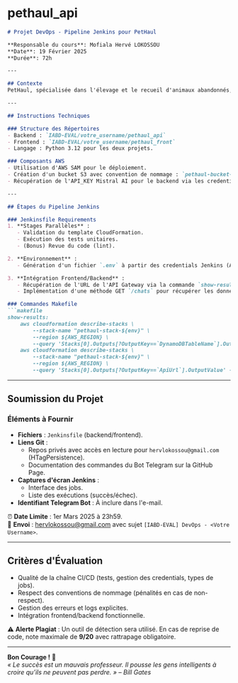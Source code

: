 # pethaul_api

```markdown
# Projet DevOps - Pipeline Jenkins pour PetHaul

**Responsable du cours**: Mofiala Hervé LOKOSSOU  
**Date**: 19 Février 2025  
**Durée**: 72h  

---

## Contexte
PetHaul, spécialisée dans l'élevage et le recueil d'animaux abandonnés, dispose d'une application Python pour identifier les animaux. Ce projet vise à mettre en place un pipeline Jenkins CI/CD pour déployer une stack AWS (API Gateway, Lambda, DynamoDB) avec AWS SAM.

---

## Instructions Techniques

### Structure des Répertoires
- Backend : `IABD-EVAL/votre_username/pethaul_api`
- Frontend : `IABD-EVAL/votre_username/pethaul_front`
- Langage : Python 3.12 pour les deux projets.

### Composants AWS
- Utilisation d'AWS SAM pour le déploiement.
- Création d'un bucket S3 avec convention de nommage : `pethaul-bucket-<env>-<username>`.
- Récupération de l'API_KEY Mistral AI pour le backend via les credentials Jenkins.

---

## Étapes du Pipeline Jenkins

### Jenkinsfile Requirements
1. **Stages Parallèles** :
   - Validation du template CloudFormation.
   - Exécution des tests unitaires.
   - (Bonus) Revue du code (lint).

2. **Environnement** :
   - Génération d'un fichier `.env` à partir des credentials Jenkins (AWS, Mistral AI).

3. **Intégration Frontend/Backend** :
   - Récupération de l'URL de l'API Gateway via la commande `show-results` dans le Makefile.
   - Implémentation d'une méthode GET `/chats` pour récupérer les données depuis DynamoDB.

### Commandes Makefile
```makefile
show-results:
    aws cloudformation describe-stacks \
        --stack-name "pethaul-stack-${env}" \
        --region ${AWS_REGION} \
        --query 'Stacks[0].Outputs[?OutputKey==`DynamoDBTableName`].OutputValue' --output text
    aws cloudformation describe-stacks \
        --stack-name "pethaul-stack-${env}" \
        --region ${AWS_REGION} \
        --query 'Stacks[0].Outputs[?OutputKey==`ApiUrl`].OutputValue' --output text
```

---

## Soumission du Projet

### Éléments à Fournir
- **Fichiers** : `Jenkinsfile` (backend/frontend).
- **Liens Git** : 
  - Repos privés avec accès en lecture pour `hervlokossou@gmail.com` (HTagPersistence).
  - Documentation des commandes du Bot Telegram sur la GitHub Page.
- **Captures d'écran Jenkins** :
  - Interface des jobs.
  - Liste des exécutions (succès/échec).
- **Identifiant Telegram Bot** : À inclure dans l'e-mail.

⏰ **Date Limite** : 1er Mars 2025 à 23h59.  
📧 **Envoi** : hervlokossou@gmail.com avec sujet `[IABD-EVAL] DevOps - <Votre Username>`.

---

## Critères d'Évaluation
- Qualité de la chaîne CI/CD (tests, gestion des credentials, types de jobs).
- Respect des conventions de nommage (pénalités en cas de non-respect).
- Gestion des erreurs et logs explicites.
- Intégration frontend/backend fonctionnelle.

⚠️ **Alerte Plagiat** : Un outil de détection sera utilisé. En cas de reprise de code, note maximale de **9/20** avec rattrapage obligatoire.

---



**Bon Courage !** 🚀  
*« Le succès est un mauvais professeur. Il pousse les gens intelligents à croire qu’ils ne peuvent pas perdre. » – Bill Gates*
```